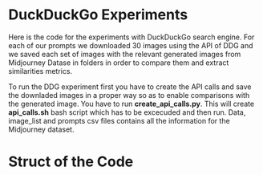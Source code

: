 # DuckDuckGo Experiments
Here is the code for the experiments with DuckDuckGo search engine.
For each of our prompts we downloaded 30 images using the API of DDG and we saved  each set of images with the relevant generated images from Midjourney Datase in folders in order to compare them and extract similarities metrics.
 
To run the DDG experiment first you have to create the API calls and save the downladed images in a proper way so as to enable comparisons with the generated image. You have to run **create_api_calls.py**. This will create **api_calls.sh** bash script which has to be excecuded and then run. 
Data, image_list and prompts csv files contains all the information for the Midjourney dataset.

# Struct of the Code


<!DOCTYPE html>
<html lang="en">
<head>
    <meta charset="UTF-8">
    <meta name="viewport" content="width=device-width, initial-scale=1.0">
    <title>Folder Structure</title>
    <style>
        /* Styles for folder icons */
        .folder-icon {
            color: #007bff; /* Blue color for folder icons */
            font-size: 24px; /* Adjust size as needed */
            margin-right: 8px; /* Add space between icon and text */
        }

        /* Styles for file icons */
        .file-icon {
            color: #28a745; /* Green color for file icons */
            font-size: 20px; /* Adjust size as needed */
            margin-right: 8px; /* Add space between icon and text */
        }

        /* Styles for folder names */
        .folder-name {
            font-weight: bold; /* Make folder names bold */
        }

        /* Styles for file names */
        .file-name {
            /* No specific styles for file names */
        }

        /* Styles for comments */
        .file-comment {
            font-style: italic; /* Make comments italic */
            color: #6c757d; /* Gray color for comments */
        }
    </style>
</head>
<body>
    <ul>
        <li>
            <span class="folder-icon">&#128193;</span>
            <span class="folder-name">Unlearning</span>
            <ul>
                <li>
                    <span class="file-icon">&#128196;</span>
                    <span class="file-name">main_experiment.py</span>
                </li>
                <li>
                    <span class="file-icon">&#128196;</span>
                    <span class="file-name">raw_image_similarity.py</span>
                </li>
                <li>
                    <span class="file-icon">&#128196;</span>
                    <span class="file-name">compare_embeddings.py</span>
                </li>
                <li>
                    <span class="file-icon">&#128196;</span>
                    <span class="file-name">create_ranking.py</span>
                </li>
                <li>
                    <span class="file-icon">&#128196;</span>
                    <span class="file-name">remove_from_dataset.py</span>
                </li>
                <li>
                    <span class="file-icon">&#128196;</span>
                    <span class="file-name">regenerate_images.py</span>
                </li>
                <li>
                    <span class="file-icon">&#128196;</span>
                    <span class="file-name">script1.sh</span>
                </li>
                  <li>
                    <span class="folder-icon">&#128193;</span>
                    <span class="file-name">descriptions</span>
                </li>
                <li>
                    <span class="folder-icon">&#128193;</span>
                    <span class="file-name">results</span>
                </li>
                 <li>
                    <span class="folder-icon">&#128193;</span>
                    <span class="file-name">metrics from unlearning</span>
                </li>
                 <li>
                    <span class="folder-icon">&#128193;</span>
                    <span class="file-name">Experiment 1</span>
                </li>
            </ul>
        </li>
    </ul>
</body>
</html>

